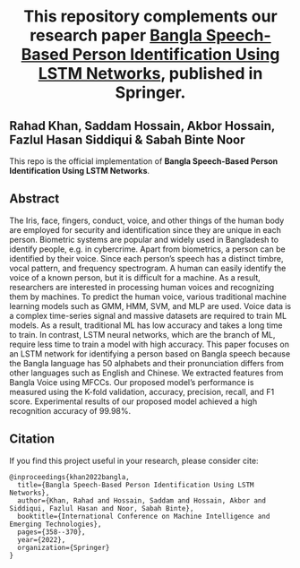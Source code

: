 # <p align=center> This repository complements our research paper [Bangla Speech-Based Person Identification Using LSTM Networks](https://link.springer.com/chapter/10.1007/978-3-031-34619-4_29), published in Springer.
**Rahad Khan, Saddam Hossain, Akbor Hossain, Fazlul Hasan Siddiqui & Sabah Binte Noor**
---
This repo is the official implementation of **Bangla Speech-Based Person Identification Using LSTM Networks**.

## Abstract
The Iris, face, fingers, conduct, voice, and other things of the human body are employed for security and identification since they are unique in each person. Biometric systems are popular and widely used in Bangladesh to identify people, e.g. in cybercrime. Apart from biometrics, a person can be identified by their voice. Since each person’s speech has a distinct timbre, vocal pattern, and frequency spectrogram. A human can easily identify the voice of a known person, but it is difficult for a machine. As a result, researchers are interested in processing human voices and recognizing them by machines. To predict the human voice, various traditional machine learning models such as GMM, HMM, SVM, and MLP are used. Voice data is a complex time-series signal and massive datasets are required to train ML models. As a result, traditional ML has low accuracy and takes a long time to train. In contrast, LSTM neural networks, which are the branch of ML, require less time to train a model with high accuracy. This paper focuses on an LSTM network for identifying a person based on Bangla speech because the Bangla language has 50 alphabets and their pronunciation differs from other languages such as English and Chinese. We extracted features from Bangla Voice using MFCCs. Our proposed model’s performance is measured using the K-fold validation, accuracy, precision, recall, and F1 score. Experimental results of our proposed model achieved a high recognition accuracy of 99.98%.

## Citation
If you find this project useful in your research, please consider cite:
```
@inproceedings{khan2022bangla,
  title={Bangla Speech-Based Person Identification Using LSTM Networks},
  author={Khan, Rahad and Hossain, Saddam and Hossain, Akbor and Siddiqui, Fazlul Hasan and Noor, Sabah Binte},
  booktitle={International Conference on Machine Intelligence and Emerging Technologies},
  pages={358--370},
  year={2022},
  organization={Springer}
}
```
